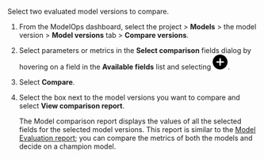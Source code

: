 Select two evaluated model versions to compare.

1.  From the ModelOps dashboard, select the project > **Models** > the model version > **Model versions** tab > **Compare versions**.


1.  Select parameters or metrics in the **Select comparison** fields dialog by hovering on a field in the **Available fields** list and selecting ![Add icon](Images/ebt1659745488877.svg).


1.  Select **Compare**.


1.  Select the box next to the model versions you want to compare and select **View comparison report**.

    The Model comparison report displays the values of all the selected fields for the selected model versions. This report is similar to the [Model Evaluation report](vbl1732651027548.md); you can compare the metrics of both the models and decide on a champion model.


